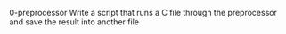 0-preprocessor
Write a script that runs a C file through the preprocessor and save the result into another file

